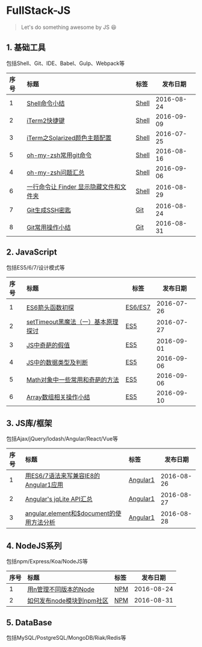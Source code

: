 # FullStack-JS

> Let's do something awesome by JS :laughing:

## 1. 基础工具

包括Shell、Git、IDE、Babel、Gulp、Webpack等

| 序号   | 标题                                       | 标签                                       | 发布日期       |
| :--- | :--------------------------------------- | :--------------------------------------- | ---------- |
| 1    | [Shell命令小结](https://github.com/muwenzi/Blog/issues/7) | [Shell](https://github.com/muwenzi/Blog/issues?q=is%3Aissue+is%3Aopen+label%3AShell) | 2016-08-24 |
| 2    | [iTerm2快捷键](https://github.com/muwenzi/Blog/issues/21) | [Shell](https://github.com/muwenzi/Blog/issues?q=is%3Aissue+is%3Aopen+label%3AShell) | 2016-09-09 |
| 3    | [iTerm之Solarized颜色主题配置](https://github.com/muwenzi/Blog/issues/1) | [Shell](https://github.com/muwenzi/Blog/issues?q=is%3Aissue+is%3Aopen+label%3AShell) | 2016-07-25 |
| 5    | [oh-my-zsh常用git命令](https://github.com/muwenzi/Blog/issues/4) | [Shell](https://github.com/muwenzi/Blog/issues?q=is%3Aissue+is%3Aopen+label%3AShell) | 2016-08-16 |
| 4    | [oh-my-zsh问题汇总](https://github.com/muwenzi/Blog/issues/15) | [Shell](https://github.com/muwenzi/Blog/issues?q=is%3Aissue+is%3Aopen+label%3AShell) | 2016-09-06 |
| 6    | [一行命令让 Finder 显示隐藏文件和文件夹](https://github.com/muwenzi/Blog/issues/11) | [Shell](https://github.com/muwenzi/Blog/issues?q=is%3Aissue+is%3Aopen+label%3AShell) | 2016-08-29 |
| 7    | [Git生成SSH密匙](https://github.com/muwenzi/Blog/issues/5) | [Git](https://github.com/muwenzi/Blog/issues?q=is%3Aissue+is%3Aopen+label%3AGit) | 2016-08-24 |
| 8    | [Git常用操作小结](https://github.com/muwenzi/Blog/issues/13) | [Git](https://github.com/muwenzi/Blog/issues?q=is%3Aissue+is%3Aopen+label%3AGit) | 2016-08-31 |

## 2. JavaScript

包括ES5/6/7/设计模式等

| 序号   | 标题                                       | 标签                                       | 发布日期       |
| :--- | :--------------------------------------- | ---------------------------------------- | ---------- |
| 1    | [ES6箭头函数初探](https://github.com/muwenzi/Blog/issues/2) | [ES6/ES7](https://github.com/muwenzi/Blog/issues?q=is%3Aissue+is%3Aopen+label%3AES6%2FES7) | 2016-07-26 |
| 2    | [setTimeout黑魔法（一）基本原理探讨](https://github.com/muwenzi/Blog/issues/3) | [ES5](https://github.com/muwenzi/Blog/issues?q=is%3Aissue+is%3Aopen+label%3AES5) | 2016-07-27 |
| 3    | [JS中奇葩的假值](https://github.com/muwenzi/Blog/issues/14) | [ES5](https://github.com/muwenzi/Blog/issues?q=is%3Aissue+is%3Aopen+label%3AES5) | 2016-09-01 |
| 4    | [JS中的数据类型及判断](https://github.com/muwenzi/Blog/issues/17) | [ES5](https://github.com/muwenzi/Blog/issues?q=is%3Aissue+is%3Aopen+label%3AES5) | 2016-09-06 |
| 5    | [Math对象中一些常用和奇葩的方法](https://github.com/muwenzi/Blog/issues/19) | [ES5](https://github.com/muwenzi/Blog/issues?q=is%3Aissue+is%3Aopen+label%3AES5) | 2016-09-06 |
| 6    | [Array数组相关操作小结](https://github.com/muwenzi/Blog/issues/18) | [ES5](https://github.com/muwenzi/Blog/issues?q=is%3Aissue+is%3Aopen+label%3AES5) | 2016-09-10 |

## 3. JS库/框架

包括Ajax/jQuery/lodash/Angular/React/Vue等

| 序号   | 标题                                       | 标签                                       | 发布日期       |
| :--- | :--------------------------------------- | :--------------------------------------- | ---------- |
| 1    | [用ES6/7语法来写兼容IE8的Angular1应用](https://github.com/muwenzi/Blog/issues/8) | [Angular1](https://github.com/muwenzi/Blog/issues?q=is%3Aissue+is%3Aopen+label%3AAngular1) | 2016-08-26 |
| 2    | [Angular's jqLite API汇总](https://github.com/muwenzi/Blog/issues/9) | [Angular1](https://github.com/muwenzi/Blog/issues?q=is%3Aissue+is%3Aopen+label%3AAngular1) | 2016-08-27 |
| 3    | [angular.element和$document的使用方法分析](https://github.com/muwenzi/Blog/issues/10) | [Angular1](https://github.com/muwenzi/Blog/issues?q=is%3Aissue+is%3Aopen+label%3AAngular1) | 2016-08-28 |

## 4. NodeJS系列

包括npm/Express/Koa/NodeJS等

| 序号   | 标题                                       | 标签                                       | 发布日期       |
| :--- | :--------------------------------------- | :--------------------------------------- | ---------- |
| 1    | [用n管理不同版本的Node](https://github.com/muwenzi/Blog/issues/6) | [NPM](https://github.com/muwenzi/Blog/issues?q=is%3Aissue+is%3Aopen+label%3ANPM) | 2016-08-24 |
| 2    | [如何发布node模块到npm社区](https://github.com/muwenzi/Blog/issues/12) | [NPM](https://github.com/muwenzi/Blog/issues?q=is%3Aissue+is%3Aopen+label%3ANPM) | 2016-08-31 |

## 5. DataBase
包括MySQL/PostgreSQL/MongoDB/Riak/Redis等




